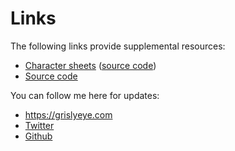 # Links

The following links provide supplemental resources:

 + [Character sheets](https://github.com/grislyeye/three-meet-char-sheet/releases/download/v0.0.1/three-meet-char-sheet-0.0.1.pdf) ([source code](https://github.com/grislyeye/three-meet-char-sheet))
 + [Source code](https://github.com/grislyeye/three-meet)

You can follow me here for updates:

 + https://grislyeye.com
 + [Twitter](https://twitter.com/grislyeye)
 + [Github](https://github.com/grislyeye)
